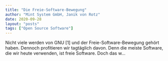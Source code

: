 ```yaml
---
title: "Die Freie-Software-Bewegung"
author: "Mint System GmbH, Janik von Rotz"
date: 2020-09-28
layout: "posts"
tags: ["Open Source Software"]
---
```


Nicht viele werden von GNU [1] und der Freie-Software-Bewegung gehört haben. Dennoch profitieren wir tagtäglich davon. Denn die meiste Software, die wir heute verwenden, ist freie Software. Doch das w...

